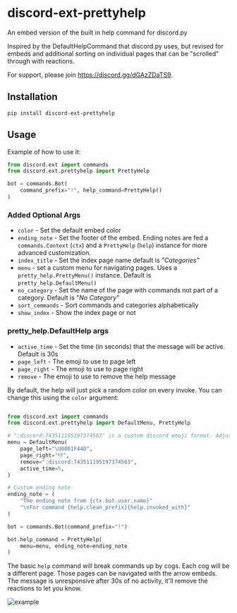 # discord-ext-prettyhelp

An embed version of the built in help command for discord.py

Inspired by the DefaultHelpCommand that discord.py uses, but revised for embeds and additional sorting on individual pages that can be "scrolled" through with reactions.

For support, please join https://discord.gg/dGAzZDaTS9.

## Installation

`pip install discord-ext-prettyhelp`

## Usage

Example of how to use it:

```python
from discord.ext import commands
from discord.ext.prettyhelp import PrettyHelp

bot = commands.Bot(
    command_prefix="!", help_command=PrettyHelp()
)
```

### Added Optional Args

- `color` - Set the default embed color
- `ending_note` - Set the footer of the embed. Ending notes are fed a `commands.Context` (`ctx`) and a `PrettyHelp` (`help`) instance for more advanced customization.
- `index_title` - Set the index page name default is *"Categories"*
- `menu` - set a custom menu for navigating pages. Uses a `pretty_help.PrettyMenu()` instance. Default is `pretty_help.DefaultMenu()`
- `no_category` - Set the name of the page with commands not part of a category. Default is "*No Category*"
- `sort_commands` - Sort commands and categories alphabetically
- `show_index` - Show the index page or not

### pretty_help.DefaultHelp args

- `active_time` - Set the time (in seconds) that the message will be active. Default is 30s
- `page_left` - The emoji to use to page left
- `page_right` - The emoji to use to page right
- `remove` - The emoji to use to remove the help message


By default, the help will just pick a random color on every invoke. You can change this using the `color` argument:

```python

from discord.ext import commands
from discord.ext.prettyhelp import DefaultMenu, PrettyHelp

# ":discord:743511195197374563" is a custom discord emoji format. Adjust to match your own custom emoji.
menu = DefaultMenu(
    page_left="\U0001F44D",
    page_right="👎",
    remove=":discord:743511195197374563",
    active_time=5,
)

# Custom ending note
ending_note = (
    "The ending note from {ctx.bot.user.name}"
    "\nFor command {help.clean_prefix}{help.invoked_with}"
)

bot = commands.Bot(command_prefix="!")

bot.help_command = PrettyHelp(
    menu=menu, ending_note=ending_note
)
```

The basic `help` command will break commands up by cogs. Each cog will be a different page. Those pages can be navigated with
the arrow embeds. The message is unresponsive after 30s of no activity, it'll remove the reactions to let you know.

![example](https://cdn.tixte.com/uploads/circuit.is-from.space/kp330yiqu9a.gif)
